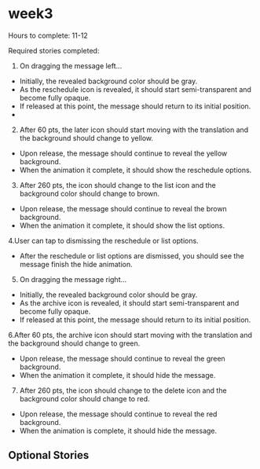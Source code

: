 # week3
Hours to complete: 11-12

Required stories completed:

1. On dragging the message left...
- Initially, the revealed background color should be gray.
- As the reschedule icon is revealed, it should start semi-transparent and become fully opaque.
- If released at this point, the message should return to its initial position.
- 
2. After 60 pts, the later icon should start moving with the translation and the background should change to yellow.
- Upon release, the message should continue to reveal the yellow background.
- When the animation it complete, it should show the reschedule options.

3. After 260 pts, the icon should change to the list icon and the background color should change to brown.
- Upon release, the message should continue to reveal the brown background.
- When the animation it complete, it should show the list options.

4.User can tap to dismissing the reschedule or list options.
- After the reschedule or list options are dismissed, you should see the message finish the hide animation.

5. On dragging the message right...
- Initially, the revealed background color should be gray.
- As the archive icon is revealed, it should start semi-transparent and become fully opaque.
- If released at this point, the message should return to its initial position.

6.After 60 pts, the archive icon should start moving with the translation and the background should change to green.
- Upon release, the message should continue to reveal the green background.
- When the animation it complete, it should hide the message.

7. After 260 pts, the icon should change to the delete icon and the background color should change to red.
- Upon release, the message should continue to reveal the red background.
- When the animation is complete, it should hide the message.
 
Optional Stories
-


